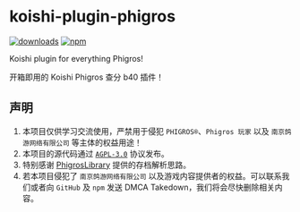 # koishi-plugin-phigros

[![downloads](https://img.shields.io/npm/dm/koishi-plugin-phigros?style=flat-square)](https://www.npmjs.com/package/koishi-plugin-phigros)
[![npm](https://img.shields.io/npm/v/koishi-plugin-phigros?style=flat-square)](https://www.npmjs.com/package/koishi-plugin-phigros)

Koishi plugin for everything Phigros!

开箱即用的 Koishi Phigros 查分 b40 插件！

## 声明
1. 本项目仅供学习交流使用，严禁用于侵犯 `PHIGROS®`、`Phigros 玩家` 以及 `南京鸽游网络有限公司` 等主体的权益用途！
2. 本项目的源代码通过 [`AGPL-3.0`](./LICENSE) 协议发布。
3. 特别感谢 [PhigrosLibrary](https://github.com/7aGiven/PhigrosLibrary/) 提供的存档解析思路。
4. 若本项目侵犯了 `南京鸽游网络有限公司` 以及游戏内容提供者的权益。可以联系我们或者向 `GitHub` 及 `npm` 发送 DMCA Takedown，我们将会尽快删除相关内容。
